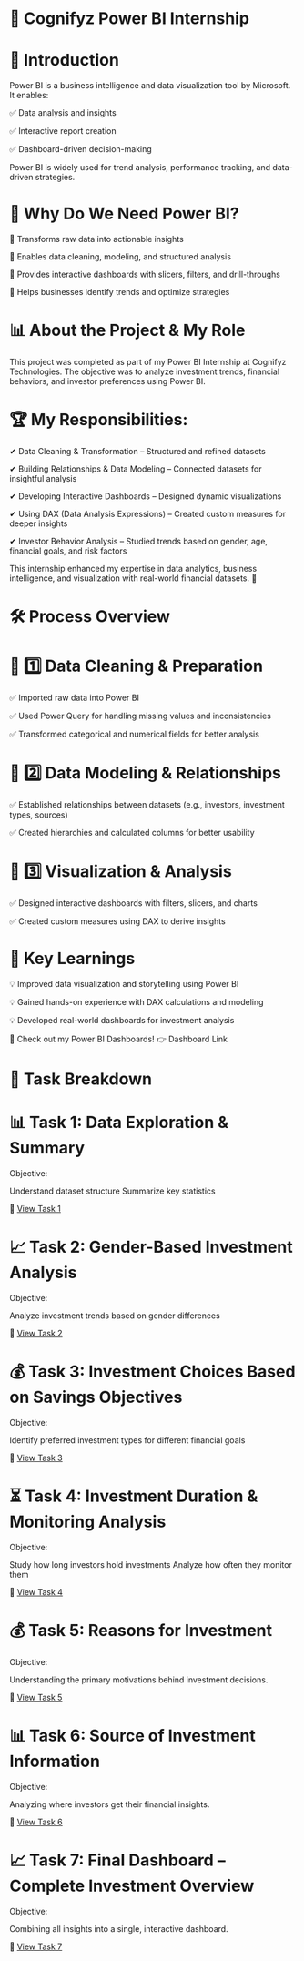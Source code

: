 # 🎯 Cognifyz Power BI Internship

# 📌 Introduction
Power BI is a business intelligence and data visualization tool by Microsoft. It enables:

✅ Data analysis and insights

✅ Interactive report creation

✅ Dashboard-driven decision-making

Power BI is widely used for trend analysis, performance tracking, and data-driven strategies.

# 🚀 Why Do We Need Power BI?

🔹 Transforms raw data into actionable insights

🔹 Enables data cleaning, modeling, and structured analysis

🔹 Provides interactive dashboards with slicers, filters, and drill-throughs

🔹 Helps businesses identify trends and optimize strategies

# 📊 About the Project & My Role
This project was completed as part of my Power BI Internship at Cognifyz Technologies.
The objective was to analyze investment trends, financial behaviors, and investor preferences using Power BI.

# 🏆 My Responsibilities:
✔ Data Cleaning & Transformation – Structured and refined datasets

✔ Building Relationships & Data Modeling – Connected datasets for insightful analysis

✔ Developing Interactive Dashboards – Designed dynamic visualizations

✔ Using DAX (Data Analysis Expressions) – Created custom measures for deeper insights

✔ Investor Behavior Analysis – Studied trends based on gender, age, financial goals, and risk factors

This internship enhanced my expertise in data analytics, business intelligence, and visualization with real-world financial datasets. 🚀

# 🛠 Process Overview
# 🔹 1️⃣ Data Cleaning & Preparation
✅ Imported raw data into Power BI

✅ Used Power Query for handling missing values and inconsistencies

✅ Transformed categorical and numerical fields for better analysis

# 🔹 2️⃣ Data Modeling & Relationships
✅ Established relationships between datasets (e.g., investors, investment types, sources)

✅ Created hierarchies and calculated columns for better usability

# 🔹 3️⃣ Visualization & Analysis
✅ Designed interactive dashboards with filters, slicers, and charts

✅ Created custom measures using DAX to derive insights

# 📌 Key Learnings
💡 Improved data visualization and storytelling using Power BI

💡 Gained hands-on experience with DAX calculations and modeling

💡 Developed real-world dashboards for investment analysis

🔗 Check out my Power BI Dashboards! 👉 Dashboard Link

# 📌 Task Breakdown
# 📊 Task 1: Data Exploration & Summary
Objective:

Understand dataset structure
Summarize key statistics

🔗 [View Task 1](https://github.com/RNandini-11/CognifyzTech/tree/main/Task%201%20-%20Data%20Exploration%20and%20Summary)

# 📈 Task 2: Gender-Based Investment Analysis
Objective:

Analyze investment trends based on gender differences

🔗 [View Task 2](https://github.com/RNandini-11/CognifyzTech/tree/main/Task%202%20-%20Gender-Based%20Analysis)

# 💰 Task 3: Investment Choices Based on Savings Objectives
Objective:

Identify preferred investment types for different financial goals

🔗 [View Task 3](https://github.com/RNandini-11/CognifyzTech/tree/main/Task%203%20-%20Objective%20Analysis)

# ⏳ Task 4: Investment Duration & Monitoring Analysis
Objective:

Study how long investors hold investments
Analyze how often they monitor them

🔗 [View Task 4](https://github.com/RNandini-11/CognifyzTech/tree/main/Task%204%20-%20Investment%20Duration%20and%20Frequency)

# 💰 Task 5: Reasons for Investment
Objective:

Understanding the primary motivations behind investment decisions.

🔗 [View Task 5](https://github.com/RNandini-11/CognifyzTech/tree/main/Task%205%20-%20Reason%20for%20Investment)

# 📊 Task 6: Source of Investment Information
Objective:

Analyzing where investors get their financial insights.

🔗 [View Task 6](https://github.com/RNandini-11/CognifyzTech/tree/main/Task%206%20-%20Source%20of%20Investment)

# 📈 Task 7: Final Dashboard – Complete Investment Overview
Objective:

Combining all insights into a single, interactive dashboard.

🔗 [View Task 7](https://github.com/RNandini-11/CognifyzTech/tree/main/Task%207%20-%20Combine%20Insights%20into%20Dashboard)
